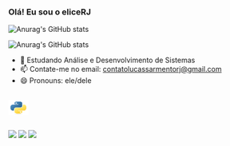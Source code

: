 ### Olá! Eu sou o eliceRJ

![Anurag's GitHub stats](https://github-readme-stats.vercel.app/api?username=eliceRJ&show_icons=true&theme=transparent)

![Anurag's GitHub stats](https://github-readme-stats.vercel.app/api?username=eliceRJ&show_icons=true&theme=highcontrast)

- 🌱 Estudando Análise e Desenvolvimento de Sistemas
- 📫 Contate-me no email: contatolucassarmentorj@gmail.com
- 😄 Pronouns: ele/dele

<div style="display: inline_block"><br>
  <img align="center" alt="eliceRJ-Python" height="30" width="40" src="https://raw.githubusercontent.com/devicons/devicon/master/icons/python/python-original.svg">
</div>
  
  ##
 
<div> 
  <a href="https://instagram.com/elice_rj" target="_blank"><img src="https://img.shields.io/badge/-Instagram-%23E4405F?style=for-the-badge&logo=instagram&logoColor=white" target="_blank"></a>
  <a href = "mailto:contatolucassarmentorj@gmail.com"><img src="https://img.shields.io/badge/-Gmail-%23333?style=for-the-badge&logo=gmail&logoColor=white" target="_blank"></a>
  <a href="https://www.linkedin.com/in/lucas-sarmento-3508262a2/" target="_blank"><img src="https://img.shields.io/badge/-LinkedIn-%230077B5?style=for-the-badge&logo=linkedin&logoColor=white" target="_blank"></a> 
  
</div>
